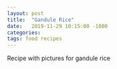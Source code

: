 ```yaml
---
layout: post
title:  "Gandule Rice"
date:   2019-11-29 10:15:00 -1000
categories:
tags: food recipes
---
```

Recipe with pictures for gandule rice
